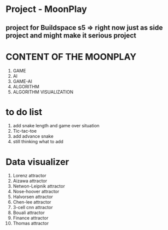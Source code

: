 # Project - MoonPlay

## project for Buildspace s5 => right now just as side project and might make it serious project 

# CONTENT OF THE MOONPLAY
1) GAME
2) AI
3) GAME-AI
4) ALGORITHM
5) ALGORITHM VISUALIZATION

# to do list
1) add snake length and game over situation
2) Tic-tac-toe
3) add advance snake
4) still thinking what to add

# Data visualizer
1) Lorenz attractor
2) Aizawa attractor
3) Netwon-Leipnik attractor
4) Nose-hoover attractor
5) Halvorsen attractor
6) Chen-lee attractor
7) 3-cell cnn attractor
8) Bouali attractor
9) Finance attractor
10) Thomas attractor
    
